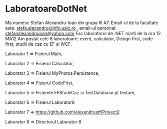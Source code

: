 # LaboratoareDotNet
Ma numesc Stefan Alexandru-Ioan din grupa III A7. 
Email-ul de la facultate este: stefa.alexandru@info.uaic.ro , email-ul personal: stefanalexandruioan@yahoo.com
Fac laboratorul de .NET marti de la ora 12. MA12
Am postat cele 6 laboratoare:  event, calculator, Design first, code first, studii de caz cu EF si WCF.

Laborator 1 => Fisierul Main,

Laborator 2 => Fisierul Calculator,

Laborator 3 => Fisierul MyPhotos.Persistence,

Laborator 4 => Fisierul CodeFirst,

Laborator 5 => Fisierele EFStudiiCaz si TestDatabase pt testare,

Laborator 6 => Fisierul Laborator6

Laborator 7 => https://github.com/alexandrustf/Proiect2

Laborator 8 => Directorul Laborator 8
